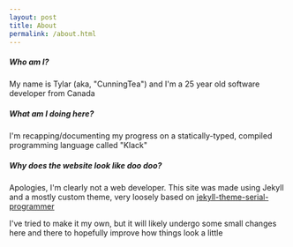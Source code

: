```yaml
---
layout: post
title: About
permalink: /about.html
---
```


##### Who am I?
My name is Tylar (aka, "CunningTea") and I'm a 25 year old software developer from Canada

##### What am I doing here?
I'm recapping/documenting my progress on a statically-typed, compiled programming language called "Klack"

##### Why does the website look like doo doo?
Apologies, I'm clearly not a web developer. This site was made using Jekyll and a mostly custom theme, very loosely based on [jekyll-theme-serial-programmer](https://github.com/sharadcodes/jekyll-theme-serial-programmer)

I've tried to make it my own, but it will likely undergo some small changes here and there to hopefully improve how things look a little
